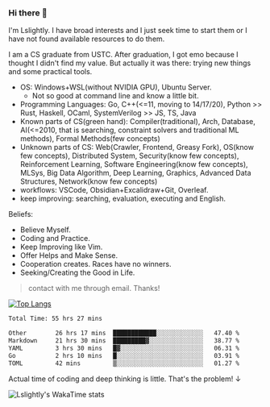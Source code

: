 ### Hi there 👋

I'm Lslightly. I have broad interests and I just seek time to start them or I have not found available resources to do them.

I am a CS graduate from USTC. After graduation, I got emo because I thought I didn't find my value. But actually it was there: trying new things and some practical tools.

- OS: Windows+WSL(without NVIDIA GPU), Ubuntu Server.
  - Not so good at command line and know a little bit.
- Programming Languages: Go, C++(<=11, moving to 14/17/20), Python >> Rust, Haskell, OCaml, SystemVerilog >> JS, TS, Java
- Known parts of CS(green hand): Compiler(traditional), Arch, Database, AI(<=2010, that is searching, constraint solvers and traditional ML methods), Formal Methods(few concepts)
- Unknown parts of CS: Web(Crawler, Frontend, Greasy Fork), OS(know few concepts), Distributed System, Security(know few concepts), Reinforcement Learning, Software Engineering(know few concepts), MLSys, Big Data Algorithm, Deep Learning, Graphics, Advanced Data Structures, Network(know few concepts)
- workflows: VSCode, Obsidian+Excalidraw+Git, Overleaf.
- keep improving: searching, evaluation, executing and English.

Beliefs:
- Believe Myself.
- Coding and Practice.
- Keep Improving like Vim.
- Offer Helps and Make Sense.
- Cooperation creates. Races have no winners.
- Seeking/Creating the Good in Life.

> contact with me through email. Thanks!

[![Top Langs](https://github-readme-stats.vercel.app/api/top-langs/?username=Lslightly&layout=compact)](https://github.com/anuraghazra/github-readme-stats)

<!--START_SECTION:waka-->

```txt
Total Time: 55 hrs 27 mins

Other        26 hrs 17 mins  ████████████░░░░░░░░░░░░░   47.40 %
Markdown     21 hrs 30 mins  █████████▓░░░░░░░░░░░░░░░   38.77 %
YAML         3 hrs 30 mins   █▓░░░░░░░░░░░░░░░░░░░░░░░   06.31 %
Go           2 hrs 10 mins   █░░░░░░░░░░░░░░░░░░░░░░░░   03.91 %
TOML         42 mins         ▒░░░░░░░░░░░░░░░░░░░░░░░░   01.27 %
```

<!--END_SECTION:waka-->

Actual time of coding and deep thinking is little. That's the problem! ↓

![Lslightly's WakaTime stats](https://github-readme-stats.vercel.app/api/wakatime?username=lslightly\&layout=compact)
